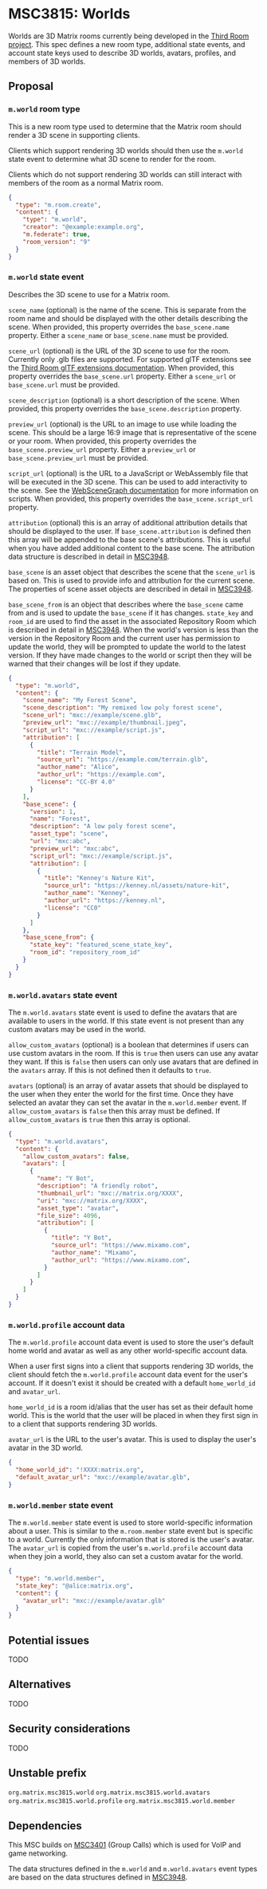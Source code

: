 # MSC3815: Worlds

Worlds are 3D Matrix rooms currently being developed in the [Third Room project](https://thirdroom.io). This spec defines a new room type, additional state events, and account state keys used to describe 3D worlds, avatars, profiles, and members of 3D worlds.

## Proposal

### `m.world` room type

This is a new room type used to determine that the Matrix room should render a 3D scene in supporting clients.

Clients which support rendering 3D worlds should then use the `m.world` state event to determine what 3D scene to render for the room.

Clients which do not support rendering 3D worlds can still interact with members of the room as a normal Matrix room.

```json
{
  "type": "m.room.create",
  "content": {
    "type": "m.world",
    "creator": "@example:example.org",
    "m.federate": true,
    "room_version": "9"
  }
}
```

### `m.world` state event

Describes the 3D scene to use for a Matrix room.

`scene_name` (optional) is the name of the scene. This is separate from the room name and should be displayed with the other details describing the scene. When provided, this property overrides the `base_scene.name` property. Either a `scene_name` or `base_scene.name` must be provided.

`scene_url` (optional) is the URL of the 3D scene to use for the room. Currently only .glb files are supported. For supported glTF extensions see the [Third Room glTF extensions documentation](https://thirdroom.io/docs/gltf/). When provided, this property overrides the `base_scene.url` property. Either a `scene_url` or `base_scene.url` must be provided.

`scene_description` (optional) is a short description of the scene. When provided, this property overrides the `base_scene.description` property.

`preview_url` (optional) is the URL to an image to use while loading the scene. This should be a large 16:9 image that is representative of the scene or your room. When provided, this property overrides the `base_scene.preview_url` property. Either a `preview_url` or `base_scene.preview_url` must be provided.

`script_url` (optional) is the URL to a JavaScript or WebAssembly file that will be executed in the 3D scene. This can be used to add interactivity to the scene. See the [WebSceneGraph documentation](https://thirdroom.io/docs/guides/websg/) for more information on scripts. When provided, this property overrides the `base_scene.script_url` property.

`attribution` (optional) this is an array of additional attribution details that should be displayed to the user. If `base_scene.attribution` is defined then this array will be appended to the base scene's attributions. This is useful when you have added additional content to the base scene. The attribution data structure is described in detail in [MSC3948](https://github.com/matrix-org/matrix-spec-proposals/pull/3948).

`base_scene` is an asset object that describes the scene that the `scene_url` is based on. This is used to provide info and attribution for the current scene. The properties of scene asset objects are described in detail in [MSC3948](https://github.com/matrix-org/matrix-spec-proposals/pull/3948).

`base_scene_from` is an object that describes where the `base_scene` came from and is used to update the `base_scene` if it has changes. `state_key` and `room_id` are used to find the asset in the associated Repository Room which is described in detail in [MSC3948](https://github.com/matrix-org/matrix-spec-proposals/pull/3948). When the world's version is less than the version in the Repository Room and the current user has permission to update the world, they will be prompted to update the world to the latest version. If they have made changes to the world or script then they will be warned that their changes will be lost if they update.

```json
{
  "type": "m.world",
  "content": {
    "scene_name": "My Forest Scene",
    "scene_description": "My remixed low poly forest scene",
    "scene_url": "mxc://example/scene.glb",
    "preview_url": "mxc://example/thumbnail.jpeg",
    "script_url": "mxc://example/script.js",
    "attribution": [
      {
        "title": "Terrain Model",
        "source_url": "https://example.com/terrain.glb",
        "author_name": "Alice",
        "author_url": "https://example.com",
        "license": "CC-BY 4.0"
      }
    ],
    "base_scene": {
      "version": 1,
      "name": "Forest",
      "description": "A low poly forest scene",
      "asset_type": "scene",
      "url": "mxc:abc",
      "preview_url": "mxc:abc",
      "script_url": "mxc://example/script.js",
      "attribution": [
        {
          "title": "Kenney's Nature Kit",
          "source_url": "https://kenney.nl/assets/nature-kit",
          "author_name": "Kenney",
          "author_url": "https://kenney.nl",
          "license": "CC0"
        }
      ]
    },
    "base_scene_from": {
      "state_key": "featured_scene_state_key",
      "room_id": "repository_room_id"
    }
  }
}
```

### `m.world.avatars` state event

The `m.world.avatars` state event is used to define the avatars that are available to users in the world. If this state event is not present than any custom avatars may be used in the world.

`allow_custom_avatars` (optional) is a boolean that determines if users can use custom avatars in the room. If this is `true` then users can use any avatar they want. If this is `false` then users can only use avatars that are defined in the `avatars` array. If this is not defined then it defaults to `true`.

`avatars` (optional) is an array of avatar assets that should be displayed to the user when they enter the world for the first time. Once they have selected an avatar they can set the avatar in the `m.world.member` event. If `allow_custom_avatars` is `false` then this array must be defined. If `allow_custom_avatars` is `true` then this array is optional.

```json
{
  "type": "m.world.avatars",
  "content": {
    "allow_custom_avatars": false,
    "avatars": [
      {
        "name": "Y Bot",
        "description": "A friendly robot",
        "thumbnail_url": "mxc://matrix.org/XXXX",
        "uri": "mxc://matrix.org/XXXX",
        "asset_type": "avatar",
        "file_size": 4096,
        "attribution": [
          {
            "title": "Y Bot",
            "source_url": "https://www.mixamo.com",
            "author_name": "Mixamo",
            "author_url": "https://www.mixamo.com",
          }
        ]
      }
    ]
  }
}
```

### `m.world.profile` account data

The `m.world.profile` account data event is used to store the user's default home world and avatar as well as any other world-specific account data.

When a user first signs into a client that supports rendering 3D worlds, the client should fetch the `m.world.profile` account data event for the user's account. If it doesn't exist it should be created with a default `home_world_id` and `avatar_url`.

`home_world_id` is a room id/alias that the user has set as their default home world. This is the world that the user will be placed in when they first sign in to a client that supports rendering 3D worlds.

`avatar_url` is the URL to the user's avatar. This is used to display the user's avatar in the 3D world.

```json
{
  "home_world_id": "!XXXX:matrix.org",
  "default_avatar_url": "mxc://example/avatar.glb",
}
```

### `m.world.member` state event

The `m.world.member` state event is used to store world-specific information about a user. This is similar to the `m.room.member` state event but is specific to a world. Currently the only information that is stored is the user's avatar. The `avatar_url` is copied from the user's `m.world.profile` account data when they join a world, they also can set a custom avatar for the world.

```json
{
  "type": "m.world.member",
  "state_key": "@alice:matrix.org",
  "content": {
    "avatar_url": "mxc://example/avatar.glb"
  }
}
```

## Potential issues

TODO

## Alternatives

TODO

## Security considerations

TODO

## Unstable prefix

`org.matrix.msc3815.world`
`org.matrix.msc3815.world.avatars`
`org.matrix.msc3815.world.profile`
`org.matrix.msc3815.world.member`

## Dependencies

This MSC builds on [MSC3401](https://github.com/matrix-org/matrix-doc/pull/3401) (Group Calls) which is used for VoIP and game networking.

The data structures defined in the `m.world` and `m.world.avatars` event types are based on the data structures defined in [MSC3948](https://github.com/matrix-org/matrix-spec-proposals/pull/3948).
